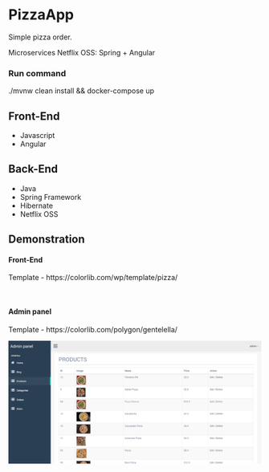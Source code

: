 <h1>PizzaApp</h1>
<p>Simple pizza order.</p>
<p>Microservices Netflix OSS: Spring + Angular</p>

<h3>Run command</h3>
<p>./mvnw clean install && docker-compose up</p>

<h2>Front-End</h2>
<ul>
  <li>Javascript</li>
<li>Angular</li>
  </ul>

<h2>Back-End</h2>
<ul>
  <li>Java</li>
<li>Spring Framework</li>
<li>Hibernate</li>
  <li>Netflix OSS</li>
  </ul>
  
  <h2>Demonstration</h2>
  <h4>Front-End</h4>
<p>Template - https://colorlib.com/wp/template/pizza/</p>
 <img src="/demo.gif" alt="">
  
<h4>Admin panel</h4>
<p>Template - https://colorlib.com/polygon/gentelella/</p>
 <img src="/demo-admin.png" alt="">
